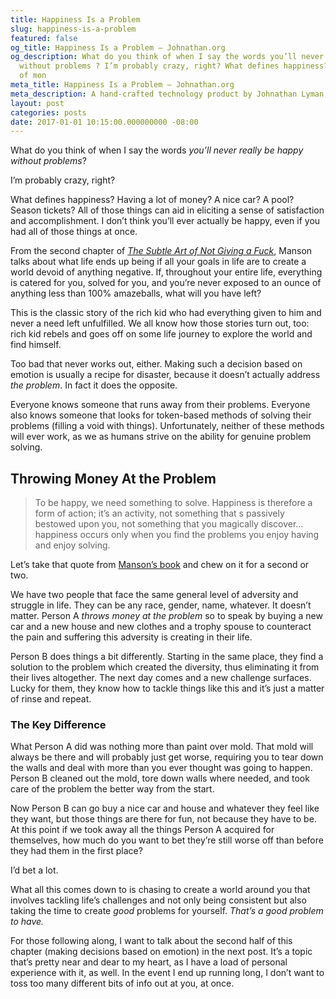 ```yaml
---
title: Happiness Is a Problem
slug: happiness-is-a-problem
featured: false
og_title: Happiness Is a Problem – Johnathan.org
og_description: What do you think of when I say the words you’ll never really be happy
  without problems ? I’m probably crazy, right? What defines happiness? Having a lot
  of mon
meta_title: Happiness Is a Problem – Johnathan.org
meta_description: A hand-crafted technology product by Johnathan Lyman
layout: post
categories: posts
date: 2017-01-01 10:15:00.000000000 -08:00
---
```


What do you think of when I say the words _you’ll never really be happy without problems_?

I’m probably crazy, right?

What defines happiness? Having a lot of money? A nice car? A pool? Season tickets? All of those things can aid in eliciting a sense of satisfaction and accomplishment. I don’t think you’ll ever actually be happy, even if you had all of those things at once.

From the second chapter of [_The Subtle Art of Not Giving a Fuck_](http://amzn.to/2iEyzKE), Manson talks about what life ends up being if all your goals in life are to create a world devoid of anything negative. If, throughout your entire life, everything is catered for you, solved for you, and you’re never exposed to an ounce of anything less than 100% amazeballs, what will you have left?

This is the classic story of the rich kid who had everything given to him and never a need left unfulfilled. We all know how those stories turn out, too: rich kid rebels and goes off on some life journey to explore the world and find himself.

Too bad that never works out, either. Making such a decision based on emotion is usually a recipe for disaster, because it doesn’t actually address _the problem_. In fact it does the opposite.

Everyone knows someone that runs away from their problems. Everyone also knows someone that looks for token-based methods of solving their problems (filling a void with things). Unfortunately, neither of these methods will ever work, as we as humans strive on the ability for genuine problem solving.

## Throwing Money At the Problem

> To be happy, we need something to solve. Happiness is therefore a form of action; it’s an activity, not something that s passively bestowed upon you, not something that you magically discover… happiness occurs only when you find the problems you enjoy having and enjoy solving.

Let’s take that quote from [Manson’s book](http://amzn.to/2iEyzKE) and chew on it for a second or two.

We have two people that face the same general level of adversity and struggle in life. They can be any race, gender, name, whatever. It doesn’t matter. Person A _throws money at the problem_ so to speak by buying a new car and a new house and new clothes and a trophy spouse to counteract the pain and suffering this adversity is creating in their life.

Person B does things a bit differently. Starting in the same place, they find a solution to the problem which created the diversity, thus eliminating it from their lives altogether. The next day comes and a new challenge surfaces. Lucky for them, they know how to tackle things like this and it’s just a matter of rinse and repeat.

### The Key Difference

What Person A did was nothing more than paint over mold. That mold will always be there and will probably just get worse, requiring you to tear down the walls and deal with more than you ever thought was going to happen. Person B cleaned out the mold, tore down walls where needed, and took care of the problem the better way from the start.

Now Person B can go buy a nice car and house and whatever they feel like they want, but those things are there for fun, not because they have to be. At this point if we took away all the things Person A acquired for themselves, how much do you want to bet they’re still worse off than before they had them in the first place?

I’d bet a lot.

What all this comes down to is chasing to create a world around you that involves tackling life’s challenges and not only being consistent but also taking the time to create _good_ problems for yourself. _That’s a good problem to have._

For those following along, I want to talk about the second half of this chapter (making decisions based on emotion) in the next post. It’s a topic that’s pretty near and dear to my heart, as I have a load of personal experience with it, as well. In the event I end up running long, I don’t want to toss too many different bits of info out at you, at once.

